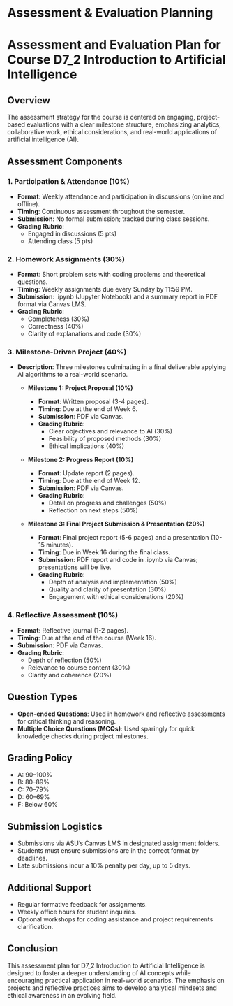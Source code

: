 Assessment & Evaluation Planning
================================

# Assessment and Evaluation Plan for Course D7_2 Introduction to Artificial Intelligence

## Overview
The assessment strategy for the course is centered on engaging, project-based evaluations with a clear milestone structure, emphasizing analytics, collaborative work, ethical considerations, and real-world applications of artificial intelligence (AI).

## Assessment Components

### 1. Participation & Attendance (10%)
- **Format**: Weekly attendance and participation in discussions (online and offline).
- **Timing**: Continuous assessment throughout the semester.
- **Submission**: No formal submission; tracked during class sessions.
- **Grading Rubric**:
  - Engaged in discussions (5 pts)
  - Attending class (5 pts)

### 2. Homework Assignments (30%)
- **Format**: Short problem sets with coding problems and theoretical questions.
- **Timing**: Weekly assignments due every Sunday by 11:59 PM.
- **Submission**: .ipynb (Jupyter Notebook) and a summary report in PDF format via Canvas LMS.
- **Grading Rubric**:
  - Completeness (30%)
  - Correctness (40%)
  - Clarity of explanations and code (30%)

### 3. Milestone-Driven Project (40%)
- **Description**: Three milestones culminating in a final deliverable applying AI algorithms to a real-world scenario.
  
  - **Milestone 1: Project Proposal (10%)**
    - **Format**: Written proposal (3-4 pages).
    - **Timing**: Due at the end of Week 6.
    - **Submission**: PDF via Canvas.
    - **Grading Rubric**: 
      - Clear objectives and relevance to AI (30%)
      - Feasibility of proposed methods (30%)
      - Ethical implications (40%)

  - **Milestone 2: Progress Report (10%)**
    - **Format**: Update report (2 pages).
    - **Timing**: Due at the end of Week 12.
    - **Submission**: PDF via Canvas.
    - **Grading Rubric**:
      - Detail on progress and challenges (50%)
      - Reflection on next steps (50%)

  - **Milestone 3: Final Project Submission & Presentation (20%)**
    - **Format**: Final project report (5-6 pages) and a presentation (10-15 minutes).
    - **Timing**: Due in Week 16 during the final class.
    - **Submission**: PDF report and code in .ipynb via Canvas; presentations will be live.
    - **Grading Rubric**:
      - Depth of analysis and implementation (50%)
      - Quality and clarity of presentation (30%)
      - Engagement with ethical considerations (20%)

### 4. Reflective Assessment (10%)
- **Format**: Reflective journal (1-2 pages).
- **Timing**: Due at the end of the course (Week 16).
- **Submission**: PDF via Canvas.
- **Grading Rubric**:
  - Depth of reflection (50%)
  - Relevance to course content (30%)
  - Clarity and coherence (20%)

## Question Types
- **Open-ended Questions**: Used in homework and reflective assessments for critical thinking and reasoning.
- **Multiple Choice Questions (MCQs)**: Used sparingly for quick knowledge checks during project milestones.

## Grading Policy
- A: 90–100%
- B: 80–89%
- C: 70–79%
- D: 60–69%
- F: Below 60%

## Submission Logistics
- Submissions via ASU’s Canvas LMS in designated assignment folders.
- Students must ensure submissions are in the correct format by deadlines.
- Late submissions incur a 10% penalty per day, up to 5 days.

## Additional Support
- Regular formative feedback for assignments.
- Weekly office hours for student inquiries.
- Optional workshops for coding assistance and project requirements clarification.

## Conclusion
This assessment plan for D7_2 Introduction to Artificial Intelligence is designed to foster a deeper understanding of AI concepts while encouraging practical application in real-world scenarios. The emphasis on projects and reflective practices aims to develop analytical mindsets and ethical awareness in an evolving field.